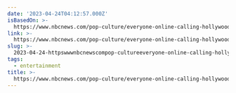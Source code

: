 ```yaml
---
date: '2023-04-24T04:12:57.000Z'
isBasedOn: >-
  https://www.nbcnews.com/pop-culture/everyone-online-calling-hollywood-men-babygirl-rcna80075
link: >-
  https://www.nbcnews.com/pop-culture/everyone-online-calling-hollywood-men-babygirl-rcna80075
slug: >-
  2023-04-24-httpswwwnbcnewscompop-cultureeveryone-online-calling-hollywood-men-babygirl-rcna80075
tags:
  - entertainment
title: >-
  https://www.nbcnews.com/pop-culture/everyone-online-calling-hollywood-men-babygirl-rcna80075
---
```


